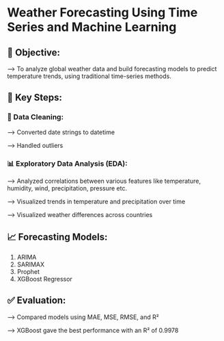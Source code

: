 # Weather Forecasting Using Time Series and Machine Learning

## 📌 Objective:

--> To analyze global weather data and build forecasting models to predict temperature trends, using traditional time-series methods.

## 📌 Key Steps:

### 🧹 Data Cleaning:

--> Converted date strings to datetime

--> Handled outliers

### 📊 Exploratory Data Analysis (EDA):

--> Analyzed correlations between various features like temperature, humidity, wind, precipitation, pressure etc.

--> Visualized trends in temperature and precipitation over time

--> Visualized weather differences across countries

## 📈 Forecasting Models:

1. ARIMA
2. SARIMAX
3. Prophet
4. XGBoost Regressor

## ✅ Evaluation:

--> Compared models using MAE, MSE, RMSE, and R²

--> XGBoost gave the best performance with an R² of 0.9978

